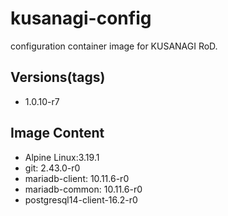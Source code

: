 # kusanagi-config

configuration container image for KUSANAGI RoD.

## Versions(tags)
- 1.0.10-r7

## Image Content
- Alpine Linux:3.19.1
- git: 2.43.0-r0
- mariadb-client: 10.11.6-r0
- mariadb-common: 10.11.6-r0
- postgresql14-client-16.2-r0

